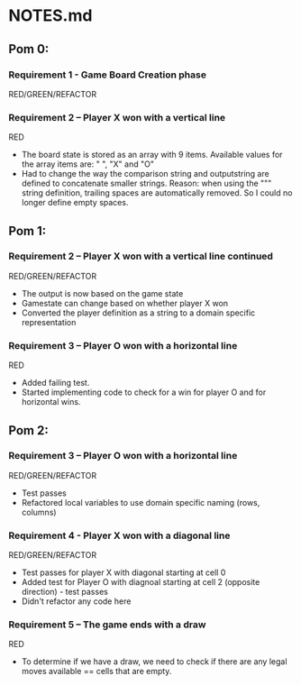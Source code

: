 # NOTES.md

## Pom 0:
### Requirement 1 - Game Board Creation phase 
RED/GREEN/REFACTOR

### Requirement 2 – Player X won with a vertical line
RED
* The board state is stored as an array with 9 items. Available values for the array items are: " ", "X" and "O"
* Had to change the way the comparison string and outputstring are defined to concatenate smaller strings. Reason: when using the """ string definition, trailing spaces are automatically removed. So I could no longer define empty spaces.

## Pom 1:
### Requirement 2 – Player X won with a vertical line continued
RED/GREEN/REFACTOR
* The output is now based on the game state
* Gamestate can change based on whether player X won
* Converted the player definition as a string to a domain specific representation

### Requirement 3 – Player O won with a horizontal line
RED
* Added failing test.
* Started implementing code to check for a win for player O and for horizontal wins.

## Pom 2:
### Requirement 3 – Player O won with a horizontal line
RED/GREEN/REFACTOR
* Test passes
* Refactored local variables to use domain specific naming (rows, columns)

### Requirement 4 - Player X won with a diagonal line
RED/GREEN/REFACTOR
* Test passes for player X with diagonal starting at cell 0
* Added test for Player O with diagnoal starting at cell 2 (opposite direction) - test passes
* Didn't refactor any code here

### Requirement 5 – The game ends with a draw
RED
* To determine if we have a draw, we need to check if there are any legal moves available == cells that are empty.
